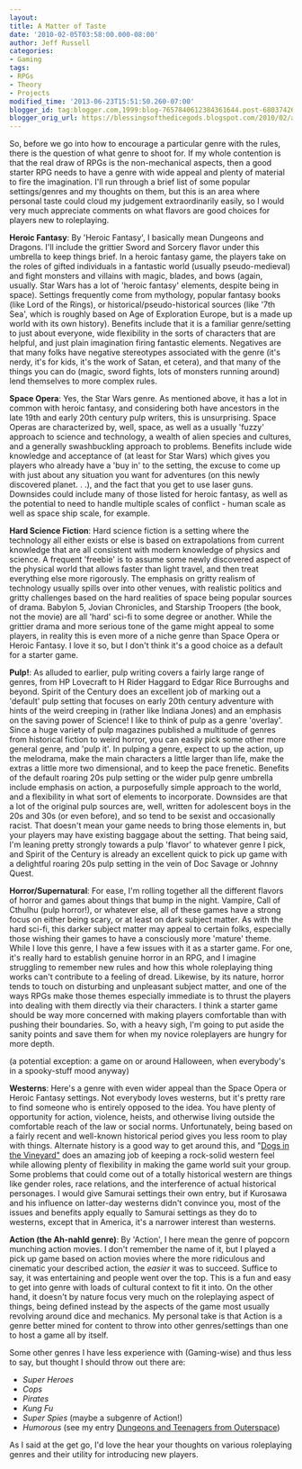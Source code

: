 ```yaml
---
layout:  
title: A Matter of Taste
date: '2010-02-05T03:58:00.000-08:00'
author: Jeff Russell
categories:
- Gaming
tags:
- RPGs
- Theory
- Projects
modified_time: '2013-06-23T15:51:50.260-07:00'
blogger_id: tag:blogger.com,1999:blog-7657840612384361644.post-6803742616667940285
blogger_orig_url: https://blessingsofthedicegods.blogspot.com/2010/02/a-matter-of-taste.html
---
```


So, before we go into how to encourage a particular genre with the rules, there is the question of what genre to shoot for. If my whole contention is that the real draw of RPGs is the non-mechanical aspects, then a good starter RPG needs to have a genre with wide appeal and plenty of material to fire the imagination. I'll run through a brief list of some popular settings/genres and my thoughts on them, but this is an area where personal taste could cloud my judgement extraordinarily easily, so I would very much appreciate comments on what flavors are good choices for players new to roleplaying.  
  
**Heroic Fantasy**: By 'Heroic Fantasy', I basically mean Dungeons and Dragons. I'll include the grittier Sword and Sorcery flavor under this umbrella to keep things brief. In a heroic fantasy game, the players take on the roles of gifted individuals in a fantastic world (usually pseudo-medieval) and fight monsters and villains with magic, blades, and bows (again, usually. Star Wars has a lot of 'heroic fantasy' elements, despite being in space). Settings frequently come from mythology, popular fantasy books (like Lord of the Rings), or historical/pseudo-historical sources (like '7th Sea', which is roughly based on Age of Exploration Europe, but is a made up world with its own history). Benefits include that it is a familiar genre/setting to just about everyone, wide flexibility in the sorts of characters that are helpful, and just plain imagination firing fantastic elements. Negatives are that many folks have negative stereotypes associated with the genre (it's nerdy, it's for kids, it's the work of Satan, et cetera), and that many of the things you can do (magic, sword fights, lots of monsters running around) lend themselves to more complex rules.  
  
**Space Opera**: Yes, the Star Wars genre. As mentioned above, it has a lot in common with heroic fantasy, and considering both have ancestors in the late 19th and early 20th century pulp writers, this is unsurprising. Space Operas are characterized by, well, space, as well as a usually 'fuzzy' approach to science and technology, a wealth of alien species and cultures, and a generally swashbuckling approach to problems. Benefits include wide knowledge and acceptance of (at least for Star Wars) which gives you players who already have a 'buy in' to the setting, the excuse to come up with just about any situation you want for adventures (on this newly discovered planet. . .), and the fact that you get to use laser guns. Downsides could include many of those listed for heroic fantasy, as well as the potential to need to handle multiple scales of conflict - human scale as well as space ship scale, for example.  
  
**Hard Science Fiction**: Hard science fiction is a setting where the technology all either exists or else is based on extrapolations from current knowledge that are all consistent with modern knowledge of physics and science. A frequent 'freebie' is to assume some newly discovered aspect of the physical world that allows faster than light travel, and then treat everything else more rigorously. The emphasis on gritty realism of technology usually spills over into other venues, with realistic politics and gritty challenges based on the hard realities of space being popular sources of drama. Babylon 5, Jovian Chronicles, and Starship Troopers (the book, not the movie) are all 'hard' sci-fi to some degree or another. While the grittier drama and more serious tone of the game might appeal to some players, in reality this is even more of a niche genre than Space Opera or Heroic Fantasy. I love it so, but I don't think it's a good choice as a default for a starter game.  
  
**Pulp!**: As alluded to earlier, pulp writing covers a fairly large range of genres, from HP Lovecraft to H Rider Haggard to Edgar Rice Burroughs and beyond. Spirit of the Century does an excellent job of marking out a 'default' pulp setting that focuses on early 20th century adventure with hints of the weird creeping in (rather like Indiana Jones) and an emphasis on the saving power of Science! I like to think of pulp as a genre 'overlay'. Since a huge variety of pulp magazines published a multitude of genres from historical fiction to weird horror, you can easily pick some other more general genre, and 'pulp it'. In pulping a genre, expect to up the action, up the melodrama, make the main characters a little larger than life, make the extras a little more two dimensional, and to keep the pace frenetic. Benefits of the default roaring 20s pulp setting or the wider pulp genre umbrella include emphasis on action, a purposefully simple approach to the world, and a flexibility in what sort of elements to incorporate. Downsides are that a lot of the original pulp sources are, well, written for adolescent boys in the 20s and 30s (or even before), and so tend to be sexist and occasionally racist. That doesn't mean your game needs to bring those elements in, but your players may have existing baggage about the setting. That being said, I'm leaning pretty strongly towards a pulp 'flavor' to whatever genre I pick, and Spirit of the Century is already an excellent quick to pick up game with a delightful roaring 20s pulp setting in the vein of Doc Savage or Johnny Quest.  
  
**Horror/Supernatural**: For ease, I'm rolling together all the different flavors of horror and games about things that bump in the night. Vampire, Call of Cthulhu (pulp horror!), or whatever else, all of these games have a strong focus on either being scary, or at least on dark subject matter. As with the hard sci-fi, this darker subject matter may appeal to certain folks, especially those wishing their games to have a consciously more 'mature' theme. While I love this genre, I have a few issues with it as a starter game. For one, it's really hard to establish genuine horror in an RPG, and I imagine struggling to remember new rules and how this whole roleplaying thing works can't contribute to a feeling of dread. Likewise, by its nature, horror tends to touch on disturbing and unpleasant subject matter, and one of the ways RPGs make those themes especially immediate is to thrust the players into dealing with them directly via their characters. I think a starter game should be way more concerned with making players comfortable than with pushing their boundaries. So, with a heavy sigh, I'm going to put aside the sanity points and save them for when my novice roleplayers are hungry for more depth.  
  
(a potential exception: a game on or around Halloween, when everybody's in a spooky-stuff mood anyway)  
  
**Westerns**: Here's a genre with even wider appeal than the Space Opera or Heroic Fantasy settings. Not everybody loves westerns, but it's pretty rare to find someone who is entirely opposed to the idea. You have plenty of opportunity for action, violence, heists, and otherwise living outside the comfortable reach of the law or social norms. Unfortunately, being based on a fairly recent and well-known historical period gives you less room to play with things. Alternate history is a good way to get around this, and "[Dogs in the Vineyard"](http://www.lumpley.com/dogsources.html) does an amazing job of keeping a rock-solid western feel while allowing plenty of flexibility in making the game world suit your group. Some problems that could come out of a totally historical western are things like gender roles, race relations, and the interference of actual historical personages. I would give Samurai settings their own entry, but if Kurosawa and his influence on latter-day westerns didn't convince you, most of the issues and benefits apply equally to Samurai settings as they do to westerns, except that in America, it's a narrower interest than westerns.  
  
**Action (the Ah-nahld genre)**: By 'Action', I here mean the genre of popcorn munching action movies. I don't remember the name of it, but I played a pick up game based on action movies where the more ridiculous and cinematic your described action, the *easier* it was to succeed. Suffice to say, it was entertaining and people went over the top. This is a fun and easy to get into genre with loads of cultural context to fit it into. On the other hand, it doesn't by nature focus very much on the roleplaying aspect of things, being defined instead by the aspects of the game most usually revolving around dice and mechanics. My personal take is that Action is a genre better mined for content to throw into other genres/settings than one to host a game all by itself.  
  
Some other genres I have less experience with (Gaming-wise) and thus less to say, but thought I should throw out there are:   
  - *Super Heroes*
  - *Cops*
  - *Pirates*
  - *Kung Fu*
  - *Super Spies* (maybe a subgenre of Action!)
  - *Humorous* (see my entry [Dungeons and Teenagers from
    Outerspace](http://dicegods.wordpress.com/2010/02/05/dungeons-and-t…om-outer-space/))

  
As I said at the get go, I'd love the hear your thoughts on various roleplaying genres and their utility for introducing new players. 
